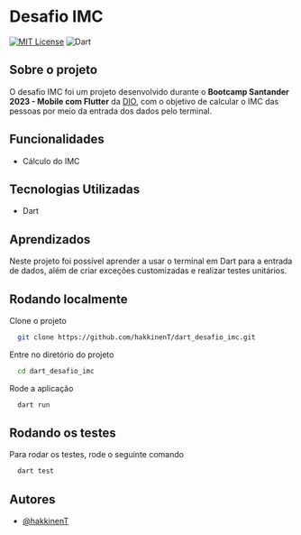 
# Desafio IMC

[![MIT License](https://img.shields.io/badge/License-MIT-green.svg?style=for-the-badge)](https://choosealicense.com/licenses/mit/) 
![Dart](https://img.shields.io/badge/dart-%230175C2.svg?style=for-the-badge&logo=dart&logoColor=white)

## Sobre o projeto
O desafio IMC foi um projeto desenvolvido durante o **Bootcamp Santander 2023 - Mobile com Flutter** da [DIO](https://www.dio.me/), com o objetivo de calcular o IMC das pessoas por meio da entrada dos dados pelo terminal.


## Funcionalidades

- Cálculo do IMC


## Tecnologias Utilizadas

- Dart

## Aprendizados
Neste projeto foi possível aprender a usar o terminal em Dart para a entrada de dados, além de criar exceções customizadas e realizar testes unitários.


## Rodando localmente

Clone o projeto

```bash
  git clone https://github.com/hakkinenT/dart_desafio_imc.git
```

Entre no diretório do projeto

```bash
  cd dart_desafio_imc
```

Rode a aplicação

```bash
  dart run
```


## Rodando os testes

Para rodar os testes, rode o seguinte comando

```bash
  dart test
```


## Autores

- [@hakkinenT](https://github.com/hakkinenT)
